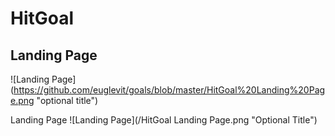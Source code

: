 # HitGoal
## Landing Page

![Landing Page] (https://github.com/euglevit/goals/blob/master/HitGoal%20Landing%20Page.png "optional title")

Landing Page
![Landing Page](/HitGoal Landing Page.png "Optional Title")
